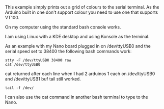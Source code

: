 This example simply prints out a grid of colours to the serial terminal.
As the Arduino built in one don't support colour you need to use one that supports VT100.

On my computer using the standard bash console works.

I am using Linux with a KDE desktop and using Konsole as the terminal.

As an example with my Nano board plugged in on /dev/ttyUSB0 and the serial speed set to 38400 the following bash commands work:
```
stty -F /dev/ttyUSB0 38400 raw
cat /dev/ttyUSB0
```

cat returned after each line when I had 2 arduinos 1 each on /dev/ttyUSB0 and /dev/ttyUSB1 buf tail still worked.
```
tail -f /dev/
```
I can also use the cat command in another bash terminal to type to the Nano.
